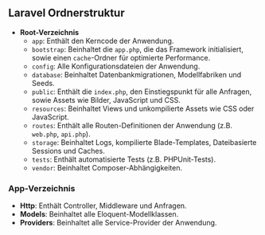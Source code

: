 ## Laravel Ordnerstruktur

- **Root-Verzeichnis**
  - `app`: Enthält den Kerncode der Anwendung.
  - `bootstrap`: Beinhaltet die `app.php`, die das Framework initialisiert, sowie einen `cache`-Ordner für optimierte Performance.
  - `config`: Alle Konfigurationsdateien der Anwendung.
  - `database`: Beinhaltet Datenbankmigrationen, Modellfabriken und Seeds.
  - `public`: Enthält die `index.php`, den Einstiegspunkt für alle Anfragen, sowie Assets wie Bilder, JavaScript und CSS.
  - `resources`: Beinhaltet Views und unkompilierte Assets wie CSS oder JavaScript.
  - `routes`: Enthält alle Routen-Definitionen der Anwendung (z.B. `web.php`, `api.php`).
  - `storage`: Beinhaltet Logs, kompilierte Blade-Templates, Dateibasierte Sessions und Caches.
  - `tests`: Enthält automatisierte Tests (z.B. PHPUnit-Tests).
  - `vendor`: Beinhaltet Composer-Abhängigkeiten.

### App-Verzeichnis

- **Http**: Enthält Controller, Middleware und Anfragen.
- **Models**: Beinhaltet alle Eloquent-Modellklassen.
- **Providers**: Beinhaltet alle Service-Provider der Anwendung.